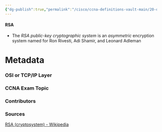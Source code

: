 ```yaml
---
{"dg-publish":true,"permalink":"/cisco/ccna-definitions-vault-main/20-definitions/rsa/","tags":["defs_ccna"]}
---
```


#### RSA
- The *RSA public-key cryptographic system* is an *asymmetric* encryption system named for Ron Rivesti, Adi Shamir, and Leonard Adleman







# Metadata
### OSI or TCP/IP Layer

### CCNA Exam Topic

### Contributors

### Sources
[RSA (cryptosystem) - Wikipedia](https://en.wikipedia.org/wiki/RSA_(cryptosystem))
